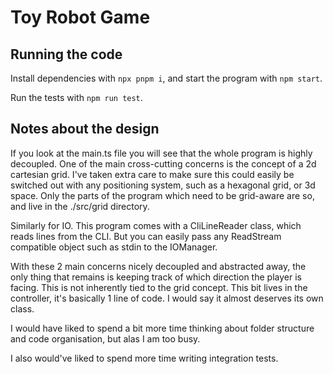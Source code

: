 # Toy Robot Game

## Running the code

Install dependencies with `npx pnpm i`, and start the program with `npm start`.

Run the tests with `npm run test`.

## Notes about the design

If you look at the main.ts file you will see that the whole program is highly decoupled. One of the main cross-cutting concerns is the concept of a 2d cartesian grid. I've taken extra care to make sure this could easily be switched out with any positioning system, such as a hexagonal grid, or 3d space. Only the parts of the program which need to be grid-aware are so, and live in the ./src/grid directory.

Similarly for IO. This program comes with a CliLineReader class, which reads lines from the CLI. But you can easily pass any ReadStream compatible object such as stdin to the IOManager.

With these 2 main concerns nicely decoupled and abstracted away, the only thing that remains is keeping track of which direction the player is facing. This is not inherently tied to the grid concept. This bit lives in the controller, it's basically 1 line of code. I would say it almost deserves its own class.

I would have liked to spend a bit more time thinking about folder structure and code organisation, but alas I am too busy.

I also would've liked to spend more time writing integration tests.
